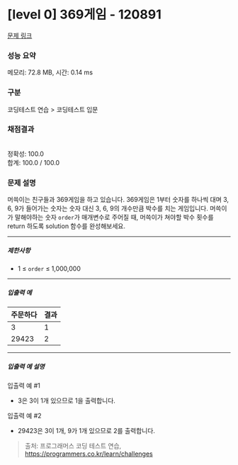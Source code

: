 # [level 0] 369게임 - 120891 

[문제 링크](https://school.programmers.co.kr/learn/courses/30/lessons/120891) 

### 성능 요약

메모리: 72.8 MB, 시간: 0.14 ms

### 구분

코딩테스트 연습 > 코딩테스트 입문

### 채점결과

<br/>정확성: 100.0<br/>합계: 100.0 / 100.0

### 문제 설명

<p><font style="vertical-align: inherit;"><font style="vertical-align: inherit;">머쓱이는 친구들과 369게임을 하고 있습니다. 369게임은 1부터 숫자를 하나씩 대며 3, 6, 9가 들어가는 숫자는 숫자 대신 3, 6, 9의 개수만큼 박수를 치는 게임입니다. 머쓱이가 말해야하는 숫자 </font></font><code>order</code><font style="vertical-align: inherit;"><font style="vertical-align: inherit;">가 매개변수로 주어질 때, 머쓱이가 쳐야할 박수 횟수를 return 하도록 solution 함수를 완성해보세요.</font></font></p>

<hr>

<h5><font style="vertical-align: inherit;"><font style="vertical-align: inherit;">제한사항</font></font></h5>

<ul>
<li><font style="vertical-align: inherit;"><font style="vertical-align: inherit;">1 ≤ </font></font><code>order</code><font style="vertical-align: inherit;"><font style="vertical-align: inherit;"> ≤ 1,000,000</font></font></li>
</ul>

<hr>

<h5><font style="vertical-align: inherit;"><font style="vertical-align: inherit;">입출력 예</font></font></h5>
<table class="table">
        <thead><tr>
<th><font style="vertical-align: inherit;"><font style="vertical-align: inherit;">주문하다</font></font></th>
<th><font style="vertical-align: inherit;"><font style="vertical-align: inherit;">결과</font></font></th>
</tr>
</thead>
        <tbody><tr>
<td><font style="vertical-align: inherit;"><font style="vertical-align: inherit;">3</font></font></td>
<td><font style="vertical-align: inherit;"><font style="vertical-align: inherit;">1</font></font></td>
</tr>
<tr>
<td><font style="vertical-align: inherit;"><font style="vertical-align: inherit;">29423</font></font></td>
<td><font style="vertical-align: inherit;"><font style="vertical-align: inherit;">2</font></font></td>
</tr>
</tbody>
      </table>
<hr>

<h5><font style="vertical-align: inherit;"><font style="vertical-align: inherit;">입출력 예 설명</font></font></h5>

<p><font style="vertical-align: inherit;"><font style="vertical-align: inherit;">입출력 예 #1</font></font></p>

<ul>
<li><font style="vertical-align: inherit;"><font style="vertical-align: inherit;">3은 3이 1개 있으므로 1을 출력합니다.</font></font></li>
</ul>

<p><font style="vertical-align: inherit;"><font style="vertical-align: inherit;">입출력 예 #2</font></font></p>

<ul>
<li><font style="vertical-align: inherit;"><font style="vertical-align: inherit;">29423은 3이 1개, 9가 1개 있으므로 2를 출력합니다.</font></font></li>
</ul>


> 출처: 프로그래머스 코딩 테스트 연습, https://programmers.co.kr/learn/challenges